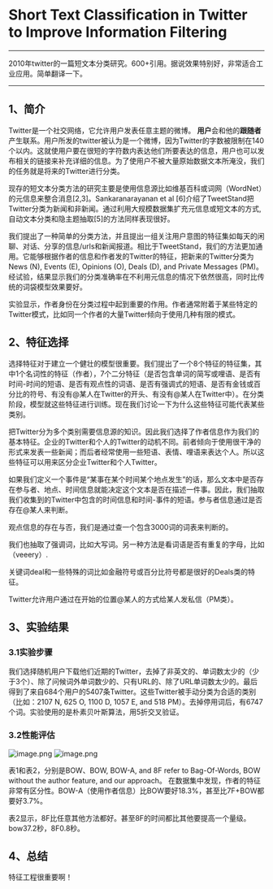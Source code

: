 # Short Text Classification in Twitter to Improve Information Filtering

***
2010年twitter的一篇短文本分类研究。600+引用。据说效果特别好，非常适合工业应用。简单翻译一下。
***
## 1、简介
Twitter是一个社交网络，它允许用户发表任意主题的微博。
**用户**会和他的**跟随者**产生联系。用户所发的twitter被认为是一个微博，因为Twitter的字数被限制在140个以内。这就使用户要在很短的字符数内表达他们所要表达的信息，用户也可以发布相关的链接来补充详细的信息。为了使用户不被大量原始数据文本所淹没，我们的任务就是将来的Twitter进行分类。

现存的短文本分类方法的研究主要是使用信息源比如维基百科或词网（WordNet）的元信息来整合消息[2,3]。Sankaranarayanan et al [6]介绍了TweetStand把Twitter分类为新闻和非新闻。通过利用大规模数据集扩充元信息或短文本的方式,自动文本分类和隐主题抽取[5]的方法同样表现很好。

我们提出了一种简单的分类方法，并且提出一组关注用户意图的特征集如每天的闲聊、对话、分享的信息/urls和新闻报道。相比于TweetStand，我们的方法更加通用。它能够根据作者的信息和作者发的Twitter的特征，把新来的Twitter分类为News (N), Events (E), Opinions (O), Deals (D), and Private Messages (PM)。经试验，结果显示我们的分类准确率在不利用元信息的情况下依然很高，同时比传统的词袋模型效果要好。

实验显示，作者身份在分类过程中起到重要的作用。作者通常附着于某些特定的Twitter模式，比如同一个作者的大量Twitter倾向于使用几种有限的模式。
## 2、特征选择
选择特征对于建立一个健壮的模型很重要。我们提出了一个8个特征的特征集，其中1个名词性的特征（作者），7个二分特征（是否包含单词的简写或哩语、是否有时间-时间的短语、是否有观点性的词语、是否有强调式的短语、是否有金钱或百分比的符号、有没有@某人在Twitter的开头、有没有@某人在Twitter中）。在分类阶段，模型就这些特征进行训练。现在我们讨论一下为什么这些特征可能代表某些类别。

把Twitter分为多个类别需要信息源的知识。因此我们选择了作者信息作为我们的基本特征。企业的Twitter和个人的Twitter的动机不同。前者倾向于使用很干净的形式来发表一些新闻；而后者经常使用一些短语、表情、哩语来表达个人。所以这些特征可以用来区分企业Twitter和个人Twitter。

如果我们定义一个事件是“某事在某个时间某个地点发生”的话，那么文本中是否存在参与者、地点、时间信息就能决定这个文本是否在描述一件事。因此，我们抽取我们收集到的Twitter中包含的时间信息和时间-事件的短语。参与者信息通过是否存在@某人来判断。

观点信息的存在与否，我们是通过查一个包含3000词的词表来判断的。

我们也抽取了强调词，比如大写词。另一种方法是看词语是否有重复的字母，比如（veeery）.

关键词deal和一些特殊的词比如金融符号或百分比符号都是很好的Deals类的特征。

Twitter允许用户通过在开始的位置@某人的方式给某人发私信（PM类）。
## 3、实验结果
### 3.1实验步骤
我们选择随机用户下载他们近期的Twitter，去掉了非英文的、单词数太少的（少于3个）、除了问候词外单词数少的、只有URL的、除了URL单词数太少的。最后得到了来自684个用户的5407条Twitter。这些Twitter被手动分类为合适的类别（比如：2107 N, 625 O, 1100 D, 1057 E, and 518 PM）。去掉停用词后，有6747个词。实验使用的是朴素贝叶斯算法，用5折交叉验证。
### 3.2性能评估
![image.png](https://upload-images.jianshu.io/upload_images/3007300-d659f1b8de957145.png?imageMogr2/auto-orient/strip%7CimageView2/2/w/1240)
![image.png](https://upload-images.jianshu.io/upload_images/3007300-50fe51230be37364.png?imageMogr2/auto-orient/strip%7CimageView2/2/w/1240)


表1和表2，分别是BOW、BOW, BOW-A, and 8F refer to Bag-Of-Words, BOW without the author feature, and our approach。
在数据集中发现，作者的特征非常有区分性。BOW-A（使用作者信息）比BOW要好18.3%，甚至比7F+BOW都要好3.7%。

表2显示，8F比任意其他方法都好。甚至8F的时间都比其他要提高一个量级。bow37.2秒，8F0.8秒。
## 4、总结
特征工程很重要啊！
